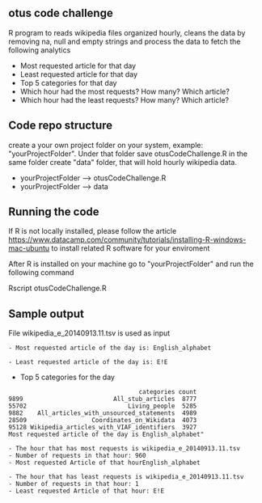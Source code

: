 ## otus code challenge
R program to reads wikipedia files organized hourly, cleans the data by removing na, null and empty strings and process the data to fetch the following analytics
- Most requested article for that day
- Least requested article for that day
- Top 5 categories for that day
- Which hour had the most requests? How many? Which article?
- Which hour had the least requests? How many? Which article?

## Code repo structure
create a your own project folder on your system, example: "yourProjectFolder". Under that folder save otusCodeChallenge.R in the same folder create "data" folder, that will hold hourly wikipedia data. 

- yourProjectFolder --> otusCodeChallenge.R
- yourProjectFolder --> data

## Running the code
If R is not locally installed, please follow the article https://www.datacamp.com/community/tutorials/installing-R-windows-mac-ubuntu
to install related R software for your enviroment

After R is installed on your machine go to "yourProjectFolder" and run the following command

Rscript otusCodeChallenge.R


## Sample output

File wikipedia_e_20140913.11.tsv is used as input 
```
- Most requested article of the day is: English_alphabet
```
```
- Least requested article of the day is: E!E
```

- Top 5 categories for the day
```
                                    categories count
9899                         All_stub_articles  8777
55702                            Living_people  5285
9882    All_articles_with_unsourced_statements  4989
28509                  Coordinates_on_Wikidata  4073
95128 Wikipedia_articles_with_VIAF_identifiers  3927
Most requested article of the day is English_alphabet"
```

```
- The hour that has most requests is wikipedia_e_20140913.11.tsv
- Number of requests in that hour: 960
- Most requested Article of that hourEnglish_alphabet
```

```
- The hour that has least requests is wikipedia_e_20140913.11.tsv
- Number of requests in that hour: 1
- Least requested Article of that hour: E!E
```

